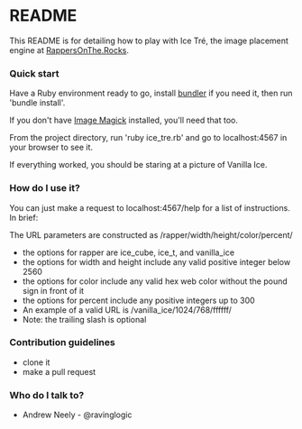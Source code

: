 # README #

This README is for detailing how to play with Ice Tré, the image placement engine at [RappersOnThe.Rocks](http://www.rappersonthe.rocks/).

### Quick start ###

Have a Ruby environment ready to go, install [bundler](http://bundler.io/) if you need it, then run 'bundle install'.

If you don't have [Image Magick](http://www.imagemagick.org/) installed, you'll need that too.

From the project directory, run 'ruby ice_tre.rb' and go to localhost:4567 in your browser to see it.

If everything worked, you should be staring at a picture of Vanilla Ice.

### How do I use it? ###

You can just make a request to localhost:4567/help for a list of instructions. In brief:

The URL parameters are constructed as /rapper/width/height/color/percent/

* the options for rapper are ice_cube, ice_t, and vanilla_ice
* the options for width and height include any valid positive integer below 2560
* the options for color include any valid hex web color without the pound sign in front of it
* the options for percent include any positive integers up to 300
* An example of a valid URL is /vanilla_ice/1024/768/ffffff/
* Note: the trailing slash is optional

### Contribution guidelines ###

* clone it
* make a pull request

### Who do I talk to? ###

* Andrew Neely - @ravinglogic